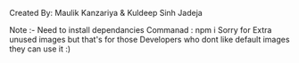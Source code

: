 Created By: Maulik Kanzariya & Kuldeep Sinh Jadeja 

Note :- Need to install dependancies
      Commanad : npm i 
Sorry for Extra unused images but that's for those Developers who dont like default images they can use it :)
